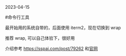 2023-04-15

#命令行工具

最开始用的系统自带的，后面使用 iterm2，现在切换到 wrap

推荐 wrap, 可以自己体验下，很好用

介绍参考 https://sspai.com/post/79262
和[官网](https://www.warp.dev/)